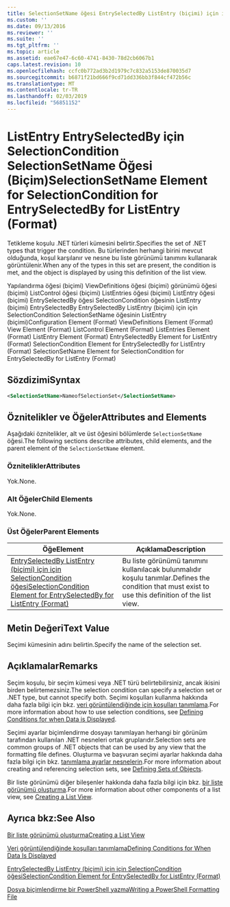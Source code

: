 ```yaml
---
title: SelectionSetName öğesi EntrySelectedBy ListEntry (biçimi) için için SelectionCondition için | Microsoft Docs
ms.custom: ''
ms.date: 09/13/2016
ms.reviewer: ''
ms.suite: ''
ms.tgt_pltfrm: ''
ms.topic: article
ms.assetid: eae67e47-6c60-4741-8430-78d2cb6067b1
caps.latest.revision: 10
ms.openlocfilehash: ccfc0b772ad3b2d1979c7c832a5153de870035d7
ms.sourcegitcommit: b6871f21bd666f9cd71dd336bb3f844cf472b56c
ms.translationtype: MT
ms.contentlocale: tr-TR
ms.lasthandoff: 02/03/2019
ms.locfileid: "56851152"
---
```

# <a name="selectionsetname-element-for-selectioncondition-for-entryselectedby-for-listentry-format"></a><span data-ttu-id="585e7-102">ListEntry EntrySelectedBy için SelectionCondition SelectionSetName Öğesi (Biçim)</span><span class="sxs-lookup"><span data-stu-id="585e7-102">SelectionSetName Element for SelectionCondition for EntrySelectedBy for ListEntry (Format)</span></span>

<span data-ttu-id="585e7-103">Tetikleme koşulu .NET türleri kümesini belirtir.</span><span class="sxs-lookup"><span data-stu-id="585e7-103">Specifies the set of .NET types that trigger the condition.</span></span> <span data-ttu-id="585e7-104">Bu türlerinden herhangi birini mevcut olduğunda, koşul karşılanır ve nesne bu liste görünümü tanımını kullanarak görüntülenir.</span><span class="sxs-lookup"><span data-stu-id="585e7-104">When any of the types in this set are present, the condition is met, and the object is displayed by using this definition of the list view.</span></span>

<span data-ttu-id="585e7-105">Yapılandırma öğesi (biçimi) ViewDefinitions öğesi (biçimi) görünümü öğesi (biçimi) ListControl öğesi (biçimi) ListEntries öğesi (biçimi) ListEntry öğesi (biçimi) EntrySelectedBy öğesi SelectionCondition öğesinin ListEntry (biçimi) EntrySelectedBy EntrySelectedBy ListEntry (biçimi) için için SelectionCondition SelectionSetName öğesinin ListEntry (biçimi)</span><span class="sxs-lookup"><span data-stu-id="585e7-105">Configuration Element (Format) ViewDefinitions Element (Format) View Element (Format) ListControl Element (Format) ListEntries Element (Format) ListEntry Element (Format) EntrySelectedBy Element for ListEntry (Format) SelectionCondition Element for EntrySelectedBy for ListEntry (Format) SelectionSetName Element for SelectionCondition for EntrySelectedBy for ListEntry (Format)</span></span>

## <a name="syntax"></a><span data-ttu-id="585e7-106">Sözdizimi</span><span class="sxs-lookup"><span data-stu-id="585e7-106">Syntax</span></span>

```xml
<SelectionSetName>NameofSelectionSet</SelectionSetName>
```

## <a name="attributes-and-elements"></a><span data-ttu-id="585e7-107">Öznitelikler ve Öğeler</span><span class="sxs-lookup"><span data-stu-id="585e7-107">Attributes and Elements</span></span>

<span data-ttu-id="585e7-108">Aşağıdaki öznitelikler, alt ve üst öğesini bölümlerde `SelectionSetName` öğesi.</span><span class="sxs-lookup"><span data-stu-id="585e7-108">The following sections describe attributes, child elements, and the parent element of the `SelectionSetName` element.</span></span>

### <a name="attributes"></a><span data-ttu-id="585e7-109">Öznitelikler</span><span class="sxs-lookup"><span data-stu-id="585e7-109">Attributes</span></span>

<span data-ttu-id="585e7-110">Yok.</span><span class="sxs-lookup"><span data-stu-id="585e7-110">None.</span></span>

### <a name="child-elements"></a><span data-ttu-id="585e7-111">Alt Öğeler</span><span class="sxs-lookup"><span data-stu-id="585e7-111">Child Elements</span></span>

<span data-ttu-id="585e7-112">Yok.</span><span class="sxs-lookup"><span data-stu-id="585e7-112">None.</span></span>

### <a name="parent-elements"></a><span data-ttu-id="585e7-113">Üst Öğeler</span><span class="sxs-lookup"><span data-stu-id="585e7-113">Parent Elements</span></span>

|<span data-ttu-id="585e7-114">Öğe</span><span class="sxs-lookup"><span data-stu-id="585e7-114">Element</span></span>|<span data-ttu-id="585e7-115">Açıklama</span><span class="sxs-lookup"><span data-stu-id="585e7-115">Description</span></span>|
|-------------|-----------------|
|[<span data-ttu-id="585e7-116">EntrySelectedBy ListEntry (biçimi) için için SelectionCondition öğesi</span><span class="sxs-lookup"><span data-stu-id="585e7-116">SelectionCondition Element for EntrySelectedBy for ListEntry (Format)</span></span>](./selectioncondition-element-for-entryselectedby-for-listcontrol-format.md)|<span data-ttu-id="585e7-117">Bu liste görünümü tanımını kullanılacak bulunmalıdır koşulu tanımlar.</span><span class="sxs-lookup"><span data-stu-id="585e7-117">Defines the condition that must exist to use this definition of the list view.</span></span>|

## <a name="text-value"></a><span data-ttu-id="585e7-118">Metin Değeri</span><span class="sxs-lookup"><span data-stu-id="585e7-118">Text Value</span></span>

<span data-ttu-id="585e7-119">Seçimi kümesinin adını belirtin.</span><span class="sxs-lookup"><span data-stu-id="585e7-119">Specify the name of the selection set.</span></span>

## <a name="remarks"></a><span data-ttu-id="585e7-120">Açıklamalar</span><span class="sxs-lookup"><span data-stu-id="585e7-120">Remarks</span></span>

<span data-ttu-id="585e7-121">Seçim koşulu, bir seçim kümesi veya .NET türü belirtebilirsiniz, ancak ikisini birden belirtemezsiniz.</span><span class="sxs-lookup"><span data-stu-id="585e7-121">The selection condition can specify a selection set or .NET type, but cannot specify both.</span></span> <span data-ttu-id="585e7-122">Seçimi koşulları kullanma hakkında daha fazla bilgi için bkz. [veri görüntülendiğinde için koşulları tanımlama](./defining-conditions-for-displaying-data.md).</span><span class="sxs-lookup"><span data-stu-id="585e7-122">For more information about how to use selection conditions, see [Defining Conditions for when Data is Displayed](./defining-conditions-for-displaying-data.md).</span></span>

<span data-ttu-id="585e7-123">Seçimi ayarlar biçimlendirme dosyayı tanımlayan herhangi bir görünüm tarafından kullanılan .NET nesneleri ortak gruplarıdır.</span><span class="sxs-lookup"><span data-stu-id="585e7-123">Selection sets are common groups of .NET objects that can be used by any view that the formatting file defines.</span></span> <span data-ttu-id="585e7-124">Oluşturma ve başvuran seçimi ayarlar hakkında daha fazla bilgi için bkz. [tanımlama ayarlar nesnelerin](./defining-selection-sets.md).</span><span class="sxs-lookup"><span data-stu-id="585e7-124">For more information about creating and referencing selection sets, see [Defining Sets of Objects](./defining-selection-sets.md).</span></span>

<span data-ttu-id="585e7-125">Bir liste görünümü diğer bileşenler hakkında daha fazla bilgi için bkz. [bir liste görünümü oluşturma](./creating-a-list-view.md).</span><span class="sxs-lookup"><span data-stu-id="585e7-125">For more information about other components of a list view, see [Creating a List View](./creating-a-list-view.md).</span></span>

## <a name="see-also"></a><span data-ttu-id="585e7-126">Ayrıca bkz:</span><span class="sxs-lookup"><span data-stu-id="585e7-126">See Also</span></span>

[<span data-ttu-id="585e7-127">Bir liste görünümü oluşturma</span><span class="sxs-lookup"><span data-stu-id="585e7-127">Creating a List View</span></span>](./creating-a-list-view.md)

[<span data-ttu-id="585e7-128">Veri görüntülendiğinde koşulları tanımlama</span><span class="sxs-lookup"><span data-stu-id="585e7-128">Defining Conditions for When Data Is Displayed</span></span>](./defining-conditions-for-displaying-data.md)

[<span data-ttu-id="585e7-129">EntrySelectedBy ListEntry (biçimi) için için SelectionCondition öğesi</span><span class="sxs-lookup"><span data-stu-id="585e7-129">SelectionCondition Element for EntrySelectedBy for ListEntry (Format)</span></span>](./selectioncondition-element-for-entryselectedby-for-listcontrol-format.md)

[<span data-ttu-id="585e7-130">Dosya biçimlendirme bir PowerShell yazma</span><span class="sxs-lookup"><span data-stu-id="585e7-130">Writing a PowerShell Formatting File</span></span>](./writing-a-powershell-formatting-file.md)
